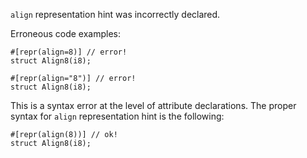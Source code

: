 `align` representation hint was incorrectly declared.

Erroneous code examples:

```compile_fail,E0693
#[repr(align=8)] // error!
struct Align8(i8);

#[repr(align="8")] // error!
struct Align8(i8);
```

This is a syntax error at the level of attribute declarations. The proper
syntax for `align` representation hint is the following:

```
#[repr(align(8))] // ok!
struct Align8(i8);
```
